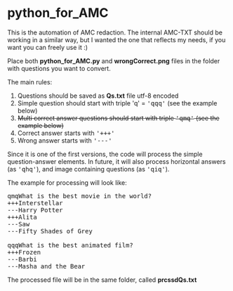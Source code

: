 # python_for_AMC
This is the automation of AMC redaction. The internal AMC-TXT should be working in a similar way, but I wanted the one that reflects my needs, if you want you can freely use it :)

Place both <b>python_for_AMC.py</b> and <b>wrongCorrect.png</b> files in the folder with questions you want to convert.

The main rules:
1. Questions should be saved as <b>Qs.txt</b> file utf-8 encoded
2. Simple question should start with triple 'q' = <tt>'qqq'</tt> (see the example below)
3. <del>Multi correct answer questions should start with triple <tt>'qmq'</tt> (see the example below)</del>
4. Correct answer starts with <tt>'+++'</tt>
5. Wrong answer starts with <tt>'---'</tt>

Since it is one of the first versions, the code will process the simple question-answer elements. In future, it will also process horizontal answers (as <tt>'qhq'</tt>), and image containing questions (as <tt>'qiq'</tt>).

The example for processing will look like:

<pre>qmqWhat is the best movie in the world?
+++Interstellar
---Harry Potter
+++Alita
---Saw
---Fifty Shades of Grey

qqqWhat is the best animated film?
+++Frozen
---Barbi
---Masha and the Bear
</pre>
The processed file will be in the same folder, called <b>prcssdQs.txt</b>
